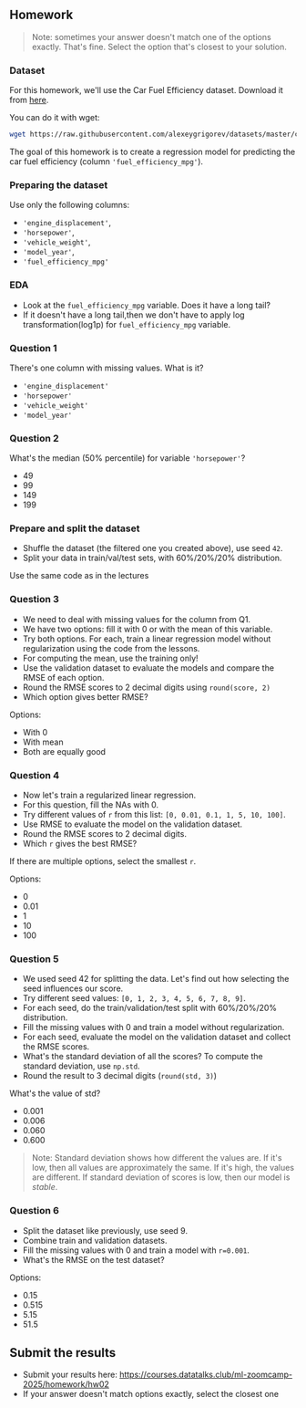 ## Homework

> Note: sometimes your answer doesn't match one of 
> the options exactly. That's fine. 
> Select the option that's closest to your solution.

### Dataset

For this homework, we'll use the Car Fuel Efficiency dataset. Download it from <a href='https://raw.githubusercontent.com/alexeygrigorev/datasets/master/car_fuel_efficiency.csv'>here</a>.

You can do it with wget:
```bash
wget https://raw.githubusercontent.com/alexeygrigorev/datasets/master/car_fuel_efficiency.csv
```

The goal of this homework is to create a regression model for predicting the car fuel efficiency (column `'fuel_efficiency_mpg'`).

### Preparing the dataset 

Use only the following columns:

* `'engine_displacement'`,
* `'horsepower'`,
* `'vehicle_weight'`,
* `'model_year'`,
* `'fuel_efficiency_mpg'`

### EDA

* Look at the `fuel_efficiency_mpg` variable. Does it have a long tail?
* If it doesn't have a long tail,then we don't have to apply log transformation(log1p) for `fuel_efficiency_mpg` variable.

### Question 1

There's one column with missing values. What is it?

* `'engine_displacement'`
* `'horsepower'`
* `'vehicle_weight'`
* `'model_year'`


### Question 2

What's the median (50% percentile) for variable `'horsepower'`?

- 49
- 99
- 149
- 199

### Prepare and split the dataset

* Shuffle the dataset (the filtered one you created above), use seed `42`.
* Split your data in train/val/test sets, with 60%/20%/20% distribution.

Use the same code as in the lectures


### Question 3

* We need to deal with missing values for the column from Q1.
* We have two options: fill it with 0 or with the mean of this variable.
* Try both options. For each, train a linear regression model without regularization using the code from the lessons.
* For computing the mean, use the training only!
* Use the validation dataset to evaluate the models and compare the RMSE of each option.
* Round the RMSE scores to 2 decimal digits using `round(score, 2)`
* Which option gives better RMSE?

Options:

- With 0
- With mean
- Both are equally good


### Question 4

* Now let's train a regularized linear regression.
* For this question, fill the NAs with 0. 
* Try different values of `r` from this list: `[0, 0.01, 0.1, 1, 5, 10, 100]`.
* Use RMSE to evaluate the model on the validation dataset.
* Round the RMSE scores to 2 decimal digits.
* Which `r` gives the best RMSE?

If there are multiple options, select the smallest `r`.

Options:

- 0
- 0.01
- 1
- 10
- 100


### Question 5 

* We used seed 42 for splitting the data. Let's find out how selecting the seed influences our score.
* Try different seed values: `[0, 1, 2, 3, 4, 5, 6, 7, 8, 9]`.
* For each seed, do the train/validation/test split with 60%/20%/20% distribution.
* Fill the missing values with 0 and train a model without regularization.
* For each seed, evaluate the model on the validation dataset and collect the RMSE scores. 
* What's the standard deviation of all the scores? To compute the standard deviation, use `np.std`.
* Round the result to 3 decimal digits (`round(std, 3)`)

What's the value of std?

- 0.001
- 0.006
- 0.060
- 0.600

> Note: Standard deviation shows how different the values are.
> If it's low, then all values are approximately the same.
> If it's high, the values are different. 
> If standard deviation of scores is low, then our model is *stable*.


### Question 6

* Split the dataset like previously, use seed 9.
* Combine train and validation datasets.
* Fill the missing values with 0 and train a model with `r=0.001`. 
* What's the RMSE on the test dataset?

Options:

- 0.15
- 0.515
- 5.15
- 51.5

## Submit the results

* Submit your results here: https://courses.datatalks.club/ml-zoomcamp-2025/homework/hw02
* If your answer doesn't match options exactly, select the closest one
